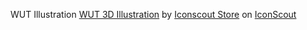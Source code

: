 
WUT Illustration
<a href="https://iconscout.com/3ds/wut" target="_blank">WUT 3D Illustration</a> by <a href="https://iconscout.com/contributors/iconscout">Iconscout Store</a> on <a href="https://iconscout.com">IconScout</a>